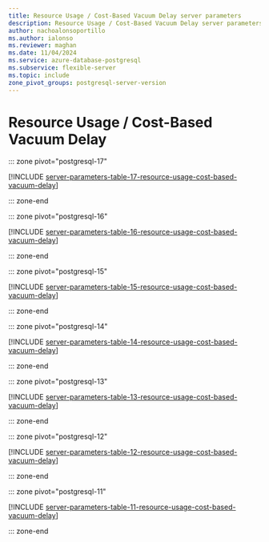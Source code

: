 ```yaml
---
title: Resource Usage / Cost-Based Vacuum Delay server parameters
description: Resource Usage / Cost-Based Vacuum Delay server parameters for Azure Database for PostgreSQL - Flexible Server.
author: nachoalonsoportillo
ms.author: ialonso
ms.reviewer: maghan
ms.date: 11/04/2024
ms.service: azure-database-postgresql
ms.subservice: flexible-server
ms.topic: include
zone_pivot_groups: postgresql-server-version
---
```

# Resource Usage / Cost-Based Vacuum Delay


::: zone pivot="postgresql-17"

[!INCLUDE [server-parameters-table-17-resource-usage-cost-based-vacuum-delay](./includes/server-parameters-table-17-resource-usage-cost-based-vacuum-delay.md)]

::: zone-end


::: zone pivot="postgresql-16"

[!INCLUDE [server-parameters-table-16-resource-usage-cost-based-vacuum-delay](./includes/server-parameters-table-16-resource-usage-cost-based-vacuum-delay.md)]

::: zone-end


::: zone pivot="postgresql-15"

[!INCLUDE [server-parameters-table-15-resource-usage-cost-based-vacuum-delay](./includes/server-parameters-table-15-resource-usage-cost-based-vacuum-delay.md)]

::: zone-end


::: zone pivot="postgresql-14"

[!INCLUDE [server-parameters-table-14-resource-usage-cost-based-vacuum-delay](./includes/server-parameters-table-14-resource-usage-cost-based-vacuum-delay.md)]

::: zone-end


::: zone pivot="postgresql-13"

[!INCLUDE [server-parameters-table-13-resource-usage-cost-based-vacuum-delay](./includes/server-parameters-table-13-resource-usage-cost-based-vacuum-delay.md)]

::: zone-end


::: zone pivot="postgresql-12"

[!INCLUDE [server-parameters-table-12-resource-usage-cost-based-vacuum-delay](./includes/server-parameters-table-12-resource-usage-cost-based-vacuum-delay.md)]

::: zone-end


::: zone pivot="postgresql-11"

[!INCLUDE [server-parameters-table-11-resource-usage-cost-based-vacuum-delay](./includes/server-parameters-table-11-resource-usage-cost-based-vacuum-delay.md)]

::: zone-end


